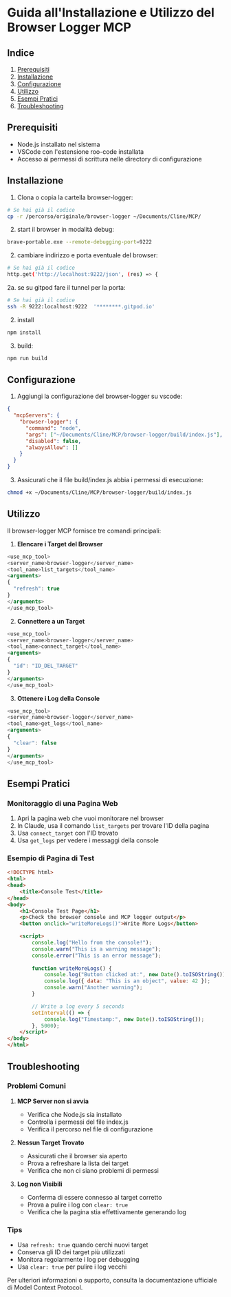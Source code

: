 # Guida all'Installazione e Utilizzo del Browser Logger MCP

## Indice
1. [Prerequisiti](#prerequisiti)
2. [Installazione](#installazione)
3. [Configurazione](#configurazione)
4. [Utilizzo](#utilizzo)
5. [Esempi Pratici](#esempi-pratici)
6. [Troubleshooting](#troubleshooting)

## Prerequisiti

- Node.js installato nel sistema
- VSCode con l'estensione roo-code installata
- Accesso ai permessi di scrittura nelle directory di configurazione

## Installazione



1. Clona o copia la cartella browser-logger:
```bash
# Se hai già il codice
cp -r /percorso/originale/browser-logger ~/Documents/Cline/MCP/
```

2. start il browser in modalità debug:
```bash
brave-portable.exe --remote-debugging-port=9222
```

2. cambiare indirizzo e porta eventuale del browser:
```bash
# Se hai già il codice
http.get('http://localhost:9222/json', (res) => {
```

2a. se su gitpod fare il tunnel per la porta:
```bash
# Se hai già il codice
ssh -R 9222:localhost:9222  '********.gitpod.io'
```

2. install
```bash
npm install
```

3. build:
```bash
npm run build
```

## Configurazione



1. Aggiungi la configurazione del browser-logger su vscode:
```json
{
  "mcpServers": {
    "browser-logger": {
      "command": "node",
      "args": ["~/Documents/Cline/MCP/browser-logger/build/index.js"],
      "disabled": false,
      "alwaysAllow": []
    }
  }
}
```

3. Assicurati che il file build/index.js abbia i permessi di esecuzione:
```bash
chmod +x ~/Documents/Cline/MCP/browser-logger/build/index.js
```

## Utilizzo

Il browser-logger MCP fornisce tre comandi principali:

1. **Elencare i Target del Browser**
```javascript
<use_mcp_tool>
<server_name>browser-logger</server_name>
<tool_name>list_targets</tool_name>
<arguments>
{
  "refresh": true
}
</arguments>
</use_mcp_tool>
```

2. **Connettere a un Target**
```javascript
<use_mcp_tool>
<server_name>browser-logger</server_name>
<tool_name>connect_target</tool_name>
<arguments>
{
  "id": "ID_DEL_TARGET"
}
</arguments>
</use_mcp_tool>
```

3. **Ottenere i Log della Console**
```javascript
<use_mcp_tool>
<server_name>browser-logger</server_name>
<tool_name>get_logs</tool_name>
<arguments>
{
  "clear": false
}
</arguments>
</use_mcp_tool>
```

## Esempi Pratici

### Monitoraggio di una Pagina Web

1. Apri la pagina web che vuoi monitorare nel browser
2. In Claude, usa il comando `list_targets` per trovare l'ID della pagina
3. Usa `connect_target` con l'ID trovato
4. Usa `get_logs` per vedere i messaggi della console

### Esempio di Pagina di Test

```html
<!DOCTYPE html>
<html>
<head>
    <title>Console Test</title>
</head>
<body>
    <h1>Console Test Page</h1>
    <p>Check the browser console and MCP logger output</p>
    <button onclick="writeMoreLogs()">Write More Logs</button>

    <script>
        console.log("Hello from the console!");
        console.warn("This is a warning message");
        console.error("This is an error message");
        
        function writeMoreLogs() {
            console.log("Button clicked at:", new Date().toISOString());
            console.log({ data: "This is an object", value: 42 });
            console.warn("Another warning");
        }

        // Write a log every 5 seconds
        setInterval(() => {
            console.log("Timestamp:", new Date().toISOString());
        }, 5000);
    </script>
</body>
</html>
```

## Troubleshooting

### Problemi Comuni

1. **MCP Server non si avvia**
   - Verifica che Node.js sia installato
   - Controlla i permessi del file index.js
   - Verifica il percorso nel file di configurazione

2. **Nessun Target Trovato**
   - Assicurati che il browser sia aperto
   - Prova a refreshare la lista dei target
   - Verifica che non ci siano problemi di permessi

3. **Log non Visibili**
   - Conferma di essere connesso al target corretto
   - Prova a pulire i log con `clear: true`
   - Verifica che la pagina stia effettivamente generando log

### Tips

- Usa `refresh: true` quando cerchi nuovi target
- Conserva gli ID dei target più utilizzati
- Monitora regolarmente i log per debugging
- Usa `clear: true` per pulire i log vecchi

Per ulteriori informazioni o supporto, consulta la documentazione ufficiale di Model Context Protocol.
